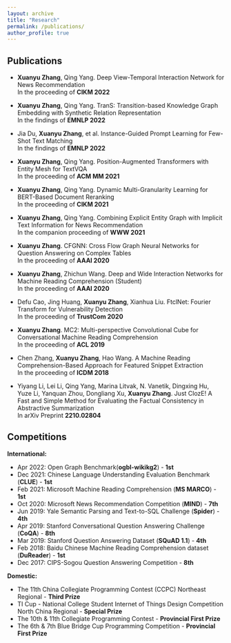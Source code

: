```yaml
---
layout: archive
title: "Research"
permalink: /publications/
author_profile: true
---
```

<!--
{% if author.googlescholar %}
  You can also find my articles on <u><a href="{{author.googlescholar}}">my Google Scholar profile</a>.</u>
{% endif %}

{% include base_path %}

{% for post in site.publications reversed %}
  {% include archive-single.html %}
{% endfor %}
-->

Publications
------
- **Xuanyu Zhang**, Qing Yang. Deep View-Temporal Interaction Network for News Recommendation<br/>
In the proceeding of **CIKM 2022**

- **Xuanyu Zhang**, Qing Yang. TranS: Transition-based Knowledge Graph Embedding with Synthetic Relation Representation<br/>
In the findings of **EMNLP 2022**

- Jia Du, **Xuanyu Zhang**, et al. Instance-Guided Prompt Learning for Few-Shot Text Matching<br/>
In the findings of **EMNLP 2022**

- **Xuanyu Zhang**, Qing Yang. Position-Augmented Transformers with Entity Mesh for TextVQA<br/>
In the proceeding of **ACM MM 2021**

- **Xuanyu Zhang**, Qing Yang. Dynamic Multi-Granularity Learning for BERT-Based Document Reranking<br/>
In the proceeding of **CIKM 2021**

- **Xuanyu Zhang**, Qing Yang. Combining Explicit Entity Graph with Implicit Text Information for News Recommendation<br/>
In the companion proceeding of **WWW 2021**

- **Xuanyu Zhang**. CFGNN: Cross Flow Graph Neural Networks for Question Answering on Complex Tables<br/>
In the proceeding of **AAAI 2020**

- **Xuanyu Zhang**, Zhichun Wang. Deep and Wide Interaction Networks for Machine Reading Comprehension (Student)<br/>
In the proceeding of **AAAI 2020**

- Defu Cao, Jing Huang, **Xuanyu Zhang**, Xianhua Liu. FtclNet: Fourier Transform for Vulnerability Detection<br/>
In the proceeding of **TrustCom 2020**

- **Xuanyu Zhang**. MC2: Multi-perspective Convolutional Cube for Conversational Machine Reading Comprehension<br/>
In the proceeding of **ACL 2019** 

- Chen Zhang, **Xuanyu Zhang**, Hao Wang. A Machine Reading Comprehension-Based Approach for Featured Snippet Extraction<br/>
In the proceeding of **ICDM 2018**

- Yiyang Li, Lei Li, Qing Yang, Marina Litvak, N. Vanetik, Dingxing Hu, Yuze Li, Yanquan Zhou, Dongliang Xu, **Xuanyu Zhang**. Just ClozE! A Fast and Simple Method for Evaluating the Factual Consistency in Abstractive Summarization<br/>
In arXiv Preprint **2210.02804**

Competitions
------
**International:**
- Apr 2022: Open Graph Benchmark(**ogbl-wikikg2**) \- **1st**
- Dec 2021: Chinese Language Understanding Evaluation Benchmark (**CLUE**) \- **1st**
- Feb 2021: Microsoft Machine Reading Comprehension (**MS MARCO**) \- **1st**
- Oct 2020: Microsoft News Recommendation Competition (**MIND**) \- **7th**
- Jun 2019: Yale Semantic Parsing and Text-to-SQL Challenge (**Spider**) \- **4th**
- Apr 2019: Stanford Conversational Question Answering Challenge (**CoQA**) \- **8th** 
- Mar 2019: Stanford Question Answering Dataset (**SQuAD 1.1**) \- **4th**
- Feb 2018: Baidu Chinese Machine Reading Comprehension dataset (**DuReader**) \- **1st** 
- Dec 2017: CIPS-Sogou Question Answering Competition \- **8th**

**Domestic:**
- The 11th China Collegiate Programming Contest (CCPC) Northeast Regional \- **Third Prize**
- TI Cup - National College Student Internet of Things Design Competition North China Regional - **Special Prize**
- The 10th & 11th Collegiate Programming Contest \- **Provincial First Prize**
- The 6th & 7th Blue Bridge Cup Programming Competition \- **Provincial First Prize**
